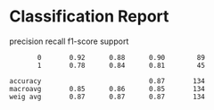 # Classification Report 

 precision    recall  f1-score   support

           0       0.92      0.88      0.90        89
           1       0.78      0.84      0.81        45

    accuracy                           0.87       134
    macroavg       0.85      0.86      0.85       134
    weig avg       0.87      0.87      0.87       134
